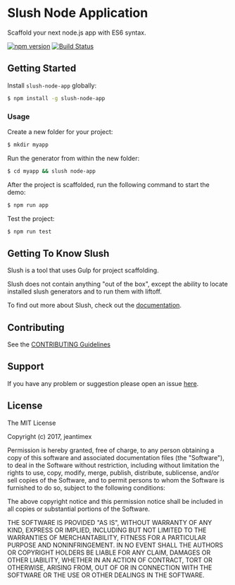 # Slush Node Application

Scaffold your next node.js app with ES6 syntax.

[![npm version](https://badge.fury.io/js/slush-node-app.svg)](https://badge.fury.io/js/slush-node-app)
[![Build Status](https://secure.travis-ci.org/jeantimex/slush-node-app.png?branch=master)](https://travis-ci.org/jeantimex/slush-node-app)

## Getting Started

Install `slush-node-app` globally:

```bash
$ npm install -g slush-node-app
```

### Usage

Create a new folder for your project:

```bash
$ mkdir myapp
```

Run the generator from within the new folder:

```bash
$ cd myapp && slush node-app
```

After the project is scaffolded, run the following command to start the demo:
```bash
$ npm run app
```

Test the project:
```bash
$ npm run test
```

## Getting To Know Slush

Slush is a tool that uses Gulp for project scaffolding.

Slush does not contain anything "out of the box", except the ability to locate installed slush generators and to run them with liftoff.

To find out more about Slush, check out the [documentation](https://github.com/slushjs/slush).

## Contributing

See the [CONTRIBUTING Guidelines](https://github.com/jeantimex/slush-node-app/blob/master/CONTRIBUTING.md)

## Support
If you have any problem or suggestion please open an issue [here](https://github.com/jeantimex/slush-node-app/issues).

## License 

The MIT License

Copyright (c) 2017, jeantimex

Permission is hereby granted, free of charge, to any person
obtaining a copy of this software and associated documentation
files (the "Software"), to deal in the Software without
restriction, including without limitation the rights to use,
copy, modify, merge, publish, distribute, sublicense, and/or sell
copies of the Software, and to permit persons to whom the
Software is furnished to do so, subject to the following
conditions:

The above copyright notice and this permission notice shall be
included in all copies or substantial portions of the Software.

THE SOFTWARE IS PROVIDED "AS IS", WITHOUT WARRANTY OF ANY KIND,
EXPRESS OR IMPLIED, INCLUDING BUT NOT LIMITED TO THE WARRANTIES
OF MERCHANTABILITY, FITNESS FOR A PARTICULAR PURPOSE AND
NONINFRINGEMENT. IN NO EVENT SHALL THE AUTHORS OR COPYRIGHT
HOLDERS BE LIABLE FOR ANY CLAIM, DAMAGES OR OTHER LIABILITY,
WHETHER IN AN ACTION OF CONTRACT, TORT OR OTHERWISE, ARISING
FROM, OUT OF OR IN CONNECTION WITH THE SOFTWARE OR THE USE OR
OTHER DEALINGS IN THE SOFTWARE.

